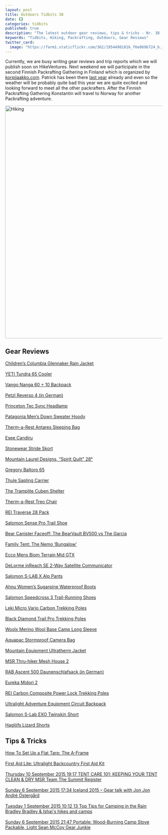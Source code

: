 ```yaml
---
layout: post
title: Outdoors Tidbits 38
date: {}
categories: tidbits
published: true
description: "The latest outdoor gear reviews, tips & tricks - Nr. 38 -"
keywords: "Tidbits, Hiking, Packrafting, Outdoors, Gear Reviews"
twitter_card: 
  image: "https://farm1.staticflickr.com/362/19544901016_f6e069b724_b.jpg"
---
```


Currently, we are busy writing gear reviews and trip reports which we will publish soon on HikeVentures. Next weekend we will participate in the second Finnish Packrafting Gathering in Finland which is organized by <a href="http://korpijaakko.com">korpijaakko.com</a>. Patrick has been there <a href="http://www.hikeventures.com/first-finnish-packrafting-gathering/">last year</a> already and even so the weather will be probably quite bad this year we are quite excited and looking forward to meet all the other packrafters. After the Finnish Packrafting Gathering Konstantin will travel to Norway for another Packrafting adventure.

<img src="https://farm1.staticflickr.com/362/19544901016_f6e069b724_b.jpg" width="992" height="744" alt="Hiking">
<!--more-->

## Gear Reviews

[Children’s Columbia Glennaker Rain Jacket](http://blog.trailcooking.com/2015/09/03/gear-review-childrens-columbia-glennaker-rain-jacket/)
<br><br>
[YETI Tundra 65 Cooler](http://blog.rei.com/camp/gear-review-yeti-tundra-65-cooler/)
<br><br>
[Vango Nanga 60 + 10 Backpack](http://www.hikersblog.co.uk/vango-nanga-60-10-backpack-review/)
<br><br>
[Petzl Reverso 4 (in German)](http://www.airfreshing.com/testbericht-petzl-reverso-4-sicherungsgeraet-2015.html)
<br><br>
[Princeton Tec Sync Headlamp](http://thebigoutside.com/gear-review-princeton-tec-sync-headlamp/)
<br><br>
[Patagonia Men’s Down Sweater Hoody](http://trailtopeak.com/2015/09/04/gear-review-patagonia-mens-down-sweater-hoody)
<br><br>
[Therm-a-Rest Antares Sleeping Bag](http://www.theoutdooradventure.net/2015/09/therm-a-rest-antares-sleeping-bag/)
<br><br>
[Esee Candiru](http://bedrockandparadox.com/2015/09/04/esee-candiru-review/)
<br><br>
[Stonewear Stride Skort](http://www.goadventuremom.com/2015/08/stonewear-stride-skort/)
<br><br>
[Mountain Laurel Designs, “Spirit Quilt” 28°](http://hikelighter.com/2015/08/29/mountain-laurel-designs-spirit-quilt-28)
<br><br>
[Gregory Baltoro 65](http://treelinebackpacker.com/2015/08/29/gregory-baltoro-65-review)
<br><br>
[Thule Sapling Carrier](http://www.goadventuremom.com/2015/08/13044/)
<br><br>
[The Tramplite Cuben Shelter](http://aktovate1.blogspot.com/2015/09/the-tramplite-cuben-shelter.html)
<br><br>
[Therm-a-Rest Treo Chair](http://www.gogumption.com/gear-reviews-2/review-therm-a-rest-treo-chair/)
<br><br>
[REI Traverse 28 Pack](http://blog.rei.com/hike/gear-review-rei-traverse-28-pack/)
<br><br>
[Salomon Sense Pro Trail Shoe](http://trailtopeak.com/2015/09/01/gear-review-salomon-sense-pro-trail-shoe/)
<br><br>
[Bear Canister Faceoff: The BearVault BV500 vs The Garcia](http://trailtopeak.com/2015/09/06/gear-review-bear-canister-faceoff-the-bearvault-bv500-vs-the-garcia)
<br><br>
[Family Tent: The Nemo ‘Bungalow’](http://gearjunkie.com/nemo-bungalow-tent-review)
<br><br>
[Ecco Mens Biom Terrain Mid GTX](http://www.modernhiker.com/2015/09/08/gear-review-ecco-mens-biom-terrain-mid-gtx-review/)
<br><br>
[DeLorme inReach SE 2-Way Satellite Communicator](http://trailtopeak.com/2015/09/08/gear-review-delorme-inreach-se-2-way-satellite-communicator/)
<br><br>
[Salomon S-LAB X Alp Pants](https://climbinggearreviewsuk.wordpress.com/2015/09/09/salomon-s-lab-x-alp-pants-review/)
<br><br>
[Ahnu Women’s Sugarpine Waterproof Boots](http://www.modernhiker.com/2015/09/09/gear-review-ahnu-womens-sugarpine-waterproof-boots/)
<br><br>
[Salomon Speedcross 3 Trail-Running Shoes](http://blog.rei.com/run/gear-review-salomon-speedcross-3-trail-running-shoes/)
<br><br>
[Leki Micro Vario Carbon Trekking Poles](http://thebigoutside.com/gear-review-leki-micro-vario-carbon-trekking-poles/)
<br><br>
[Black Diamond Trail Pro Trekking Poles](http://trailtopeak.com/2015/09/11/gear-review-black-diamond-trail-pro-trekking-poles)
<br><br>
[Woolx Merino Wool Base Camp Long Sleeve](http://trailtopeak.com/2015/09/12/gear-review-woolx-merino-wool-base-camp-long-sleeve)
<br><br>
[Aquapac Stormproof Camera Bag](http://kernowoutdoors.com/tech/aquapac-stormproof-camera-bag-review/)
<br><br>
[Mountain Equipment Ultratherm Jacket](http://kernowoutdoors.com/outdoor_gear/mountain-equipment-ultratherm-jacket-review/)
<br><br>
[MSR Thru-hiker Mesh House 2 ](http://treelinebackpacker.com/2015/09/13/msr-thru-hiker-mesh-house-2-preview-tents-designed-for-thru-hikers)
<br><br>
[RAB Ascent 500 Daunenschlafsack (in German)](https://www.hiking-blog.de/test/praxistest-rab-ascent-500-daunenschlafsack/)
<br><br>
[Eureka Midori 2](http://treelinebackpacker.com/2015/09/14/eureka-midori-2-review/)
<br><br>
[REI Carbon Composite Power Lock Trekking Poles](http://blog.rei.com/hike/gear-review-rei-carbon-composite-power-lock-trekking-poles/)
<br><br>
[Ultralight Adventure Equipment Circuit Backpack](http://travelandtrail.com/2015/09/14/thru-hike-tested-ula-circuit/)
<br><br>
[Salomon S-Lab EXO Twinskin Short](https://climbinggearreviewsuk.wordpress.com/2015/09/15/salomon-s-lab-exo-twinskin-short/)
<br><br>
[Haglöfs Lizard Shorts](https://climbinggearreviewsuk.wordpress.com/2015/09/15/haglofs-lizard-shorts/)

## Tips & Tricks
[How To Set Up a Flat Tarp: The A-Frame](http://blog.hyperlitemountaingear.com/set_up_a_flat_tarp/)
<br><br>
[First Aid Lite: Ultralight Backcountry First Aid Kit ](http://blog.hyperlitemountaingear.com/first-aid-lite-ultralight-backcountry-first-aid-kit/)
<br><br>
[Thursday 10 September 2015 19:17 TENT CARE 101: KEEPING YOUR TENT CLEAN & DRY MSR Team The Summit Register](http://s454105314.onlinehome.us/msr_blog/tent-care-101-keeping-tent-clean-dry/)
<br><br>
[Sunday 6 September 2015 17:34 Iceland 2015 – Gear talk with Jon Jon André Östergård](http://andreostergard.com/2015/09/06/iceland-2015-gear-talk-with-jon)
<br><br>
[Tuesday 1 September 2015 10:12 13 Top Tips for Camping in the Rain Bradley Bradley & Ishai's hikes and camps](http://www.ishbish.com/hikes/2015/09/13-top-tips-for-camping-in-the-rain/)
<br><br>
[Sunday 6 September 2015 21:47 Portable: Wood-Burning Camp Stove Packable, Light Sean McCoy Gear Junkie](http://gearjunkie.com/frontier-plus-camp-stove)
